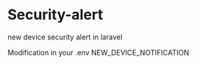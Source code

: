 # Security-alert
new device security  alert in laravel



Modification in your .env
NEW_DEVICE_NOTIFICATION
